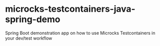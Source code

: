 # microcks-testcontainers-java-spring-demo
Spring Boot demonstration app on how to use Microcks Testcontainers in your dev/test workflow
